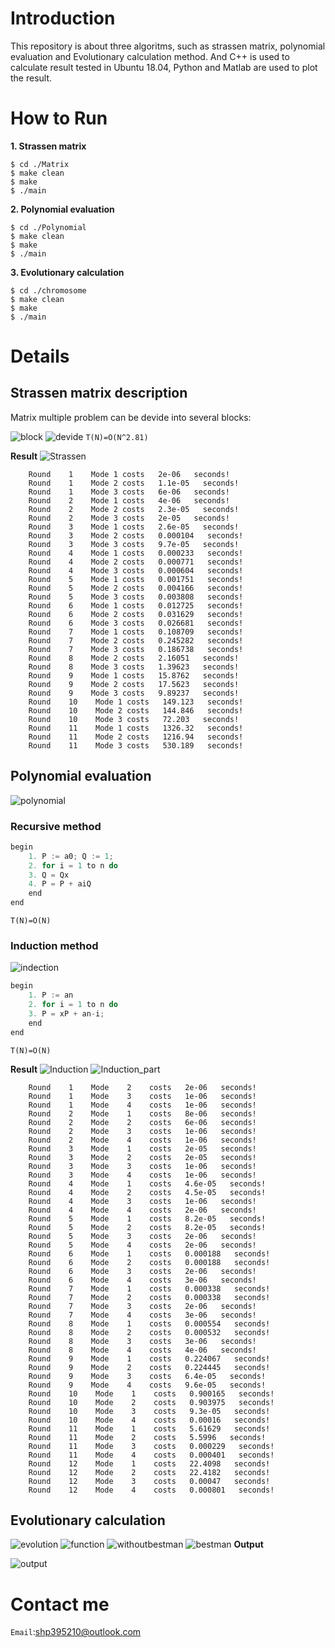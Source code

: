 # Introduction
This repository is about three algoritms, such as strassen matrix,
polynomial evaluation and Evolutionary calculation method. And C++
is used to calculate result tested in Ubuntu 18.04, Python and
Matlab are used to plot the result.
# How to Run
**1. Strassen matrix**
```shell
$ cd ./Matrix
$ make clean
$ make
$ ./main
```
**2. Polynomial evaluation**
```shell
$ cd ./Polynomial
$ make clean
$ make
$ ./main
```
**3. Evolutionary calculation**
```shell
$ cd ./chromosome
$ make clean
$ make
$ ./main
```
# Details
## Strassen matrix description
Matrix multiple problem can be devide into several blocks:

![block](./image/block.png)
![devide](./image/devide.png)
`T(N)=O(N^2.81)`

**Result**
![Strassen](./image/time_compare.png)
```
    Round    1    Mode 1 costs   2e-06   seconds!
    Round    1    Mode 2 costs   1.1e-05   seconds!
    Round    1    Mode 3 costs   6e-06   seconds!
    Round    2    Mode 1 costs   4e-06   seconds!
    Round    2    Mode 2 costs   2.3e-05   seconds!
    Round    2    Mode 3 costs   2e-05   seconds!
    Round    3    Mode 1 costs   2.6e-05   seconds!
    Round    3    Mode 2 costs   0.000104   seconds!
    Round    3    Mode 3 costs   9.7e-05   seconds!
    Round    4    Mode 1 costs   0.000233   seconds!
    Round    4    Mode 2 costs   0.000771   seconds!
    Round    4    Mode 3 costs   0.000604   seconds!
    Round    5    Mode 1 costs   0.001751   seconds!
    Round    5    Mode 2 costs   0.004166   seconds!
    Round    5    Mode 3 costs   0.003808   seconds!
    Round    6    Mode 1 costs   0.012725   seconds!
    Round    6    Mode 2 costs   0.031629   seconds!
    Round    6    Mode 3 costs   0.026681   seconds!
    Round    7    Mode 1 costs   0.108709   seconds!
    Round    7    Mode 2 costs   0.245282   seconds!
    Round    7    Mode 3 costs   0.186738   seconds!
    Round    8    Mode 2 costs   2.16051   seconds!
    Round    8    Mode 3 costs   1.39623   seconds!
    Round    9    Mode 1 costs   15.8762   seconds!
    Round    9    Mode 2 costs   17.5623   seconds!
    Round    9    Mode 3 costs   9.89237   seconds!
    Round    10    Mode 1 costs   149.123   seconds!
    Round    10    Mode 2 costs   144.846   seconds!
    Round    10    Mode 3 costs   72.203   seconds!
    Round    11    Mode 1 costs   1326.32   seconds!
    Round    11    Mode 2 costs   1216.94   seconds!
    Round    11    Mode 3 costs   530.189   seconds!
```
## Polynomial evaluation
![polynomial](./image/polynomial.png)
### Recursive method
```c++
begin
    1. P := a0; Q := 1;
    2. for i = 1 to n do
    3. Q = Qx
    4. P = P + aiQ
    end
end
```
`T(N)=O(N)`
### Induction method
![indection](./image/induction.png)
```c++
begin
    1. P := an
    2. for i = 1 to n do
    3. P = xP + an-i;
    end
end
```
`T(N)=O(N)`

**Result**
![Induction](./image/all.png)
![Induction_part](./image/0_1200.png)
```
    Round    1    Mode    2    costs   2e-06   seconds!
    Round    1    Mode    3    costs   1e-06   seconds!
    Round    1    Mode    4    costs   1e-06   seconds!
    Round    2    Mode    1    costs   8e-06   seconds!
    Round    2    Mode    2    costs   6e-06   seconds!
    Round    2    Mode    3    costs   1e-06   seconds!
    Round    2    Mode    4    costs   1e-06   seconds!
    Round    3    Mode    1    costs   2e-05   seconds!
    Round    3    Mode    2    costs   2e-05   seconds!
    Round    3    Mode    3    costs   1e-06   seconds!
    Round    3    Mode    4    costs   1e-06   seconds!
    Round    4    Mode    1    costs   4.6e-05   seconds!
    Round    4    Mode    2    costs   4.5e-05   seconds!
    Round    4    Mode    3    costs   1e-06   seconds!
    Round    4    Mode    4    costs   2e-06   seconds!
    Round    5    Mode    1    costs   8.2e-05   seconds!
    Round    5    Mode    2    costs   8.2e-05   seconds!
    Round    5    Mode    3    costs   2e-06   seconds!
    Round    5    Mode    4    costs   2e-06   seconds!
    Round    6    Mode    1    costs   0.000188   seconds!
    Round    6    Mode    2    costs   0.000188   seconds!
    Round    6    Mode    3    costs   2e-06   seconds!
    Round    6    Mode    4    costs   3e-06   seconds!
    Round    7    Mode    1    costs   0.000338   seconds!
    Round    7    Mode    2    costs   0.000338   seconds!
    Round    7    Mode    3    costs   2e-06   seconds!
    Round    7    Mode    4    costs   3e-06   seconds!
    Round    8    Mode    1    costs   0.000554   seconds!
    Round    8    Mode    2    costs   0.000532   seconds!
    Round    8    Mode    3    costs   3e-06   seconds!
    Round    8    Mode    4    costs   4e-06   seconds!
    Round    9    Mode    1    costs   0.224067   seconds!
    Round    9    Mode    2    costs   0.224445   seconds!
    Round    9    Mode    3    costs   6.4e-05   seconds!
    Round    9    Mode    4    costs   9.6e-05   seconds!
    Round    10    Mode    1    costs   0.900165   seconds!
    Round    10    Mode    2    costs   0.903975   seconds!
    Round    10    Mode    3    costs   9.3e-05   seconds!
    Round    10    Mode    4    costs   0.00016   seconds!
    Round    11    Mode    1    costs   5.61629   seconds!
    Round    11    Mode    2    costs   5.5996   seconds!
    Round    11    Mode    3    costs   0.000229   seconds!
    Round    11    Mode    4    costs   0.000401   seconds!
    Round    12    Mode    1    costs   22.4098   seconds!
    Round    12    Mode    2    costs   22.4182   seconds!
    Round    12    Mode    3    costs   0.00047   seconds!
    Round    12    Mode    4    costs   0.000801   seconds!
```
## Evolutionary calculation
![evolution](./image/evolution.png)
![function](./image/function.png)
![withoutbestman](./image/withoutbestman.png)
![bestman](./image/bestman.png)
**Output**

![output](./image/chromosome.png)
# Contact me
`Email`:shp395210@outlook.com
